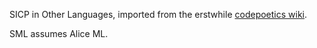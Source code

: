 SICP in Other Languages, imported from the erstwhile [codepoetics wiki](http://codepoetics.com/wiki/index.php?title=Topics:SICP_in_other_languages).

SML assumes Alice ML.